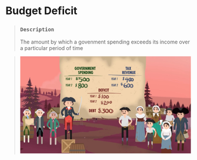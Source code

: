 # Budget Deficit

> ### `Description`
>
> The amount by which a govenment spending exceeds its income over a particular period of time

> ![](/Assets/Images/budget-deficit.jpg)
